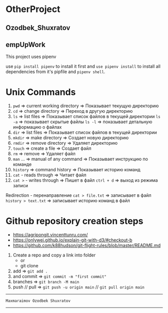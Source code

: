 # OtherProject
## Ozodbek_Shuxratov
## empUpWork

This project uses pipenv 


use `pip install pipenv` to install it first
and `use pipenv install` to install all dependencies from it's pipfile
and `pipenv shell`.

# Unix Commands

1. `pwd`  => current working directory  => Показывает текущую директорию
2. `cd`   => change directory        => Переход в другую директорию
3. `ls`   => list files              => Показывает список файлов в текущей директории
    `ls -a`  => показывает скрытые файлы
    `ls -l`  => показывает детальную информацию о файлах
4. `dir`  => list files              => Показывает список файлов в текущей директории
5. `mkdir` => make directory         => Создает новую директорию
6. `rmdir` => remove directory        => Удаляет директорию
7. `touch` => create a file           => Создает файл
8. `rm`    => remove                  => Удаляет файл
9. `man` … => manual of any command   => Показывает инструкцию по команде
10. `history` => command history       => Показывает историю команд
11. `cat` - reads through              => Читает файл
12. `cat >` - writes through           => Пишет в файл
    `ctrl + d`  => выход из режима записи


Redirection - перенаправление
`cat > file.txt`  => записывает в файл
`history > text.txt` => записывает историю команд в файл



# Github repository creation steps
- https://agripongit.vincenttunru.com/
- https://onlywei.github.io/explain-git-with-d3/#checkout-b
- https://github.com/k88hudson/git-flight-rules/blob/master/README.md

1. Create a repo and copy a link into folder 
   - or 
   - git clone
4. add          => ```git add .```
5. and commit   => ```git commit -m "first commit"```
6. branches     => ```git branch -M main```
7. push  //  pull  => ```git push -u origin main``` //  ```git pull origin main```
_________________________________________________

```
Maxmaraimov Ozodbek Shuxratov
```
_________________________________________________